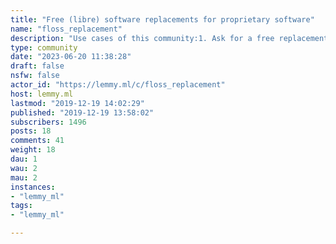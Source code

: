 ```yaml
---
title: "Free (libre) software replacements for proprietary software" 
name: "floss_replacement"
description: "Use cases of this community:1. Ask for a free replacement for a particular proprietary software2. Ask for a free software that solves a particular problem3. Share lesser-known free software that you think deserves recognition"
type: community
date: "2023-06-20 11:38:28"
draft: false
nsfw: false
actor_id: "https://lemmy.ml/c/floss_replacement"
host: lemmy.ml
lastmod: "2019-12-19 14:02:29"
published: "2019-12-19 13:58:02"
subscribers: 1496
posts: 18
comments: 41
weight: 18
dau: 1
wau: 2
mau: 2
instances:
- "lemmy_ml"
tags: 
- "lemmy_ml"

---
```

